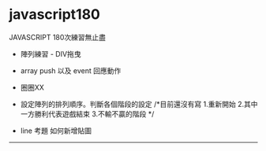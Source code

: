 # javascript180
JAVASCRIPT 180次練習無止盡
* 陣列練習 - DIV拖曳
 - array push 以及 event 回應動作
* 圈圈XX
 - 設定陣列的排列順序。判斷各個階段的設定
 /*目前還沒有寫 1.重新開始 2.其中一方勝利代表遊戲結束 3.不輸不贏的階段 */
* line 考題 如何新增貼圖 

-----


